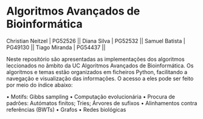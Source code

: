 # Algoritmos Avançados de Bioinformática

Christian Neitzel | PG52526 ||
Diana Silva | PG52532 ||
Samuel Batista | PG49130 ||
Tiago Miranda | PG54437 ||

Neste repositório são apresentadas as implementações dos algoritmos leccionados no âmbito da UC Algoritmos Avançados de Bioinformática. Os algoritmos e temas estão organizados em ficheiros Python, facilitando a navegação e visualização das informações. O acesso a eles pode ser feito por meio do índice abaixo:

• Motifs: Gibbs sampling
• Computação evolucionária
• Procura de padrões: Autómatos finitos; Tries; Árvores de sufixos
• Alinhamentos contra referências (BWTs)
• Grafos
• Redes biológicas

